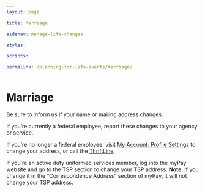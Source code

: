 ```yaml
---
layout: page

title: Marriage

sidenav: manage-life-changes

styles:

scripts:

permalink: /planning-for-life-events/marriage/
---
```


# Marriage

Be sure to inform us if your name or mailing address changes.

If you’re currently a federal employee, report these changes to your agency or service.

If you’re no longer a federal employee, visit [My Account: Profile Settings](javascript:void(0)) to change your address, or call the [ThriftLine](/contact/).

If you’re an active duty uniformed services member, log into the myPay website and go to the TSP section to change your TSP address. **Note**: If you change it in the “Correspondence Address” section of myPay, it will not change your TSP address.

<!-- CONTENT END -->

